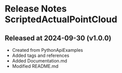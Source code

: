 # Release Notes ScriptedActualPointCloud

## Released at 2024-09-30 (v1.0.0)

* Created from PythonApiExamples
* Added tags and references
* Added Documentation.md
* Modified README.md